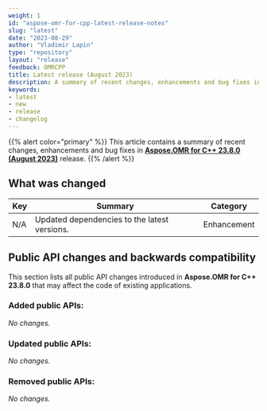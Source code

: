 ```yaml
---
weight: 1
id: "aspose-omr-for-cpp-latest-release-notes"
slug: "latest"
date: "2023-08-29"
author: "Vladimir Lapin"
type: "repository"
layout: "release"
feedback: OMRCPP
title: Latest release (August 2023)
description: A summary of recent changes, enhancements and bug fixes in Aspose.OMR for C++ 23.8.0 (August 2023) release.
keywords:
- latest
- new
- release
- changelog
---
```


{{% alert color="primary" %}}
This article contains a summary of recent changes, enhancements and bug fixes in [**Aspose.OMR for C++ 23.8.0 (August 2023)**](https://www.nuget.org/packages/Aspose.OMR.Cpp/23.8.0) release.
{{% /alert %}}

## What was changed

Key | Summary | Category
--- | ------- | --------
N/A | Updated dependencies to the latest versions. | Enhancement

## Public API changes and backwards compatibility

This section lists all public API changes introduced in **Aspose.OMR for C++ 23.8.0** that may affect the code of existing applications.

### Added public APIs:

_No changes._

### Updated public APIs:

_No changes._

### Removed public APIs:

_No changes._
